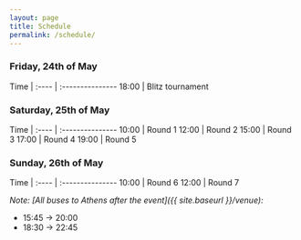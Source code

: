 ```yaml
---
layout: page
title: Schedule
permalink: /schedule/
---
```


<style>
table th:first-of-type {
    width: 10%;
}
</style>

### Friday, 24th of May

Time  |
:---- | :---------------
18:00 | Blitz tournament

### Saturday, 25th of May

Time  |
:---- | :---------------
10:00 | Round 1
12:00 | Round 2
15:00 | Round 3
17:00 | Round 4
19:00 | Round 5

### Sunday, 26th of May

Time  |
:---- | :---------------
10:00 | Round 6
12:00 | Round 7

_Note: [All buses to Athens after the event]({{ site.baseurl }}/venue):_
- 15:45 -> 20:00
- 18:30 -> 22:45
